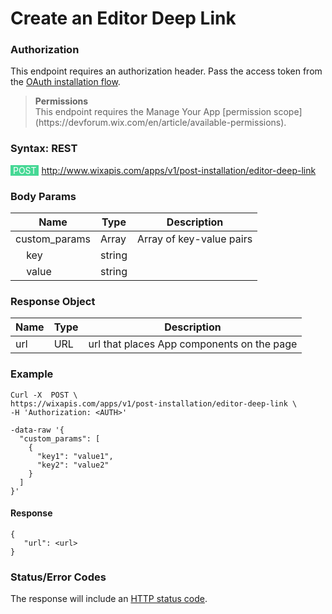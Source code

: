 # Create an Editor Deep Link

### Authorization
This endpoint requires an authorization header. Pass the access token from the [OAuth installation flow](https://dev.wix.com/api/rest/getting-started/authentication).

<blockquote class='important'>
  <p>
    <strong>Permissions</strong><br/>
    This endpoint requires the Manage Your App [permission scope](https://devforum.wix.com/en/article/available-permissions).
  </p>
</blockquote>

### Syntax: REST

<span style="color:#fff;background-color:#46d895;">&nbsp;POST&nbsp;</span><span style="background-color:#fff;">&nbsp;http://www.wixapis.com/apps/v1/post-installation/editor-deep-link</span>

### Body Params

Name | Type | Description
---------|----------|---------
 custom_params | Array |Array of key-value pairs
 &nbsp;&nbsp;&nbsp;&nbsp;key | string |
 &nbsp;&nbsp;&nbsp;&nbsp;value | string |

### Response Object

Name | Type | Description
---------|----------|---------
url | URL | url that places App components on the page

### Example

```CURL
Curl -X  POST \
https://wixapis.com/apps/v1/post-installation/editor-deep-link \
-H 'Authorization: <AUTH>'

-data-raw '{
  "custom_params": [
    {
      "key1": "value1",
      "key2": "value2"
    }
  ]
}'
```

#### Response
```
{
   "url": <url>
}
```

### Status/Error Codes
The response will include an [HTTP status code](https://dev.wix.com/api/rest/getting-started/errors).
